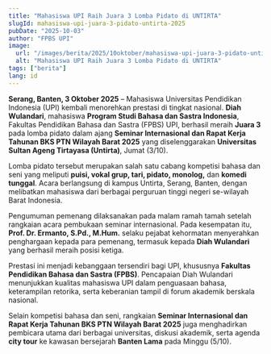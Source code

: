 ```yaml
---
title: "Mahasiswa UPI Raih Juara 3 Lomba Pidato di UNTIRTA"
slugId: mahasiswa-upi-juara-3-pidato-untirta-2025
pubDate: "2025-10-03"
author: "FPBS UPI"
image:
  url: "/images/berita/2025/10oktober/mahasiswa-upi-juara-3-pidato-untirta-2025.webp"
  alt: "Mahasiswa UPI Raih Juara 3 Lomba Pidato di UNTIRTA"
tags: ["berita"]
lang: id
---
```


**Serang, Banten, 3 Oktober 2025** – Mahasiswa Universitas Pendidikan Indonesia (UPI) kembali menorehkan prestasi di tingkat nasional. **Diah Wulandari**, mahasiswa **Program Studi Bahasa dan Sastra Indonesia**, Fakultas Pendidikan Bahasa dan Sastra (FPBS) UPI, berhasil meraih **Juara 3** pada lomba pidato dalam ajang **Seminar Internasional dan Rapat Kerja Tahunan BKS PTN Wilayah Barat 2025** yang diselenggarakan **Universitas Sultan Ageng Tirtayasa (Untirta)**, Jumat (3/10).  

Lomba pidato tersebut merupakan salah satu cabang kompetisi bahasa dan seni yang meliputi **puisi, vokal grup, tari, pidato, monolog,** dan **komedi tunggal**. Acara berlangsung di kampus Untirta, Serang, Banten, dengan melibatkan mahasiswa dari berbagai perguruan tinggi negeri se-wilayah Barat Indonesia.  

Pengumuman pemenang dilaksanakan pada malam ramah tamah setelah rangkaian acara pembukaan seminar internasional. Pada kesempatan itu, **Prof. Dr. Ermanto, S.Pd., M.Hum.** selaku pejabat kehormatan menyerahkan penghargaan kepada para pemenang, termasuk kepada **Diah Wulandari** yang berhasil meraih posisi ketiga.  

Prestasi ini menjadi kebanggaan tersendiri bagi UPI, khususnya **Fakultas Pendidikan Bahasa dan Sastra (FPBS)**. Pencapaian Diah Wulandari menunjukkan kualitas mahasiswa UPI dalam penguasaan bahasa, keterampilan retorika, serta keberanian tampil di forum akademik berskala nasional.  

Selain kompetisi bahasa dan seni, rangkaian **Seminar Internasional dan Rapat Kerja Tahunan BKS PTN Wilayah Barat 2025** juga menghadirkan pembicara utama dari berbagai universitas, diskusi akademik, serta agenda **city tour** ke kawasan bersejarah **Banten Lama** pada Minggu (5/10).  